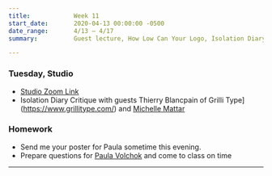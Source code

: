 ```yaml
---
title:            Week 11
start_date:       2020-04-13 00:00:00 -0500
date_range:       4/13 – 4/17
summary:          Guest lecture, How Low Can Your Logo, Isolation Diary continues, Glitch Demos

---
```


### Tuesday, Studio

- [Studio Zoom Link](https://newschool.zoom.us/my/nikafisher)
- Isolation Diary Critique with guests Thierry Blancpain of Grilli Type](https://www.grillitype.com/) and [Michelle Mattar](http://michellemattar.com/)

### Homework
- Send me your poster for Paula sometime this evening.
- Prepare questions for [Paula Volchok](https://paulavolchok.com/) and come to class on time

---
